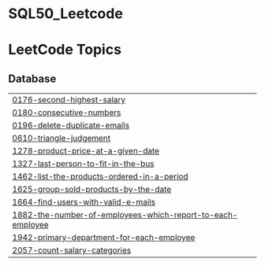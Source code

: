 # SQL50_Leetcode

<!---LeetCode Topics Start-->
# LeetCode Topics
## Database
|  |
| ------- |
| [0176-second-highest-salary](https://github.com/rabbiya987/SQL50_Leetcode/tree/master/0176-second-highest-salary) |
| [0180-consecutive-numbers](https://github.com/rabbiya987/SQL50_Leetcode/tree/master/0180-consecutive-numbers) |
| [0196-delete-duplicate-emails](https://github.com/rabbiya987/SQL50_Leetcode/tree/master/0196-delete-duplicate-emails) |
| [0610-triangle-judgement](https://github.com/rabbiya987/SQL50_Leetcode/tree/master/0610-triangle-judgement) |
| [1278-product-price-at-a-given-date](https://github.com/rabbiya987/SQL50_Leetcode/tree/master/1278-product-price-at-a-given-date) |
| [1327-last-person-to-fit-in-the-bus](https://github.com/rabbiya987/SQL50_Leetcode/tree/master/1327-last-person-to-fit-in-the-bus) |
| [1462-list-the-products-ordered-in-a-period](https://github.com/rabbiya987/SQL50_Leetcode/tree/master/1462-list-the-products-ordered-in-a-period) |
| [1625-group-sold-products-by-the-date](https://github.com/rabbiya987/SQL50_Leetcode/tree/master/1625-group-sold-products-by-the-date) |
| [1664-find-users-with-valid-e-mails](https://github.com/rabbiya987/SQL50_Leetcode/tree/master/1664-find-users-with-valid-e-mails) |
| [1882-the-number-of-employees-which-report-to-each-employee](https://github.com/rabbiya987/SQL50_Leetcode/tree/master/1882-the-number-of-employees-which-report-to-each-employee) |
| [1942-primary-department-for-each-employee](https://github.com/rabbiya987/SQL50_Leetcode/tree/master/1942-primary-department-for-each-employee) |
| [2057-count-salary-categories](https://github.com/rabbiya987/SQL50_Leetcode/tree/master/2057-count-salary-categories) |
<!---LeetCode Topics End-->
